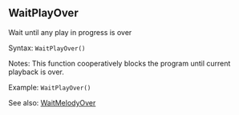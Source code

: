 ## WaitPlayOver

Wait until any play in progress is over

Syntax: `WaitPlayOver()`

Notes: This function cooperatively blocks the program until current playback is over.

Example: `WaitPlayOver()`

See also: [WaitMelodyOver](/api-native-functions/waitmelodyover.md)

